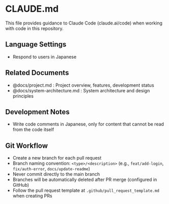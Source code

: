 # CLAUDE.md

This file provides guidance to Claude Code (claude.ai/code) when working with code in this repository.

## Language Settings

- Respond to users in Japanese

## Related Documents

- @docs/project.md : Project overview, features, development status
- @docs/system-architecture.md : System architecture and design principles

## Development Notes

- Write code comments in Japanese, only for content that cannot be read from the code itself

## Git Workflow

- Create a new branch for each pull request
- Branch naming convention: `<type>/<description>` (e.g., `feat/add-login`, `fix/auth-error`, `docs/update-readme`)
- Never commit directly to the main branch
- Branches will be automatically deleted after PR merge (configured in GitHub)
- Follow the pull request template at `.github/pull_request_template.md` when creating PRs
